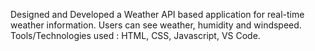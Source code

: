 Designed and Developed  a Weather API based application for real-time weather information.
Users can see weather, humidity and windspeed.
Tools/Technologies used : HTML, CSS, Javascript, VS Code. 
